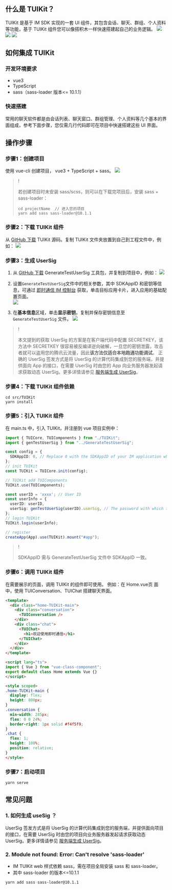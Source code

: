 ## 什么是 TUIKit？

TUIKit 是基于 IM SDK 实现的一套 UI 组件，其包含会话、聊天、群组、个人资料等功能，基于 TUIKit 组件您可以像搭积木一样快速搭建起自己的业务逻辑。
![](https://qcloudimg.tencent-cloud.cn/raw/317953b68d9f8c7da1d2f0d23fde44e4.png)
![](https://qcloudimg.tencent-cloud.cn/raw/7e886b8bcb3b6fca00deeaa2aafa51ec.png)
![](https://qcloudimg.tencent-cloud.cn/raw/c21986cbfbd54bda35bc13f686defaec.png)

## 如何集成 TUIKit

### 开发环境要求

- vue3
- TypeScript
- sass（sass-loader 版本<= 10.1.1）

### 快速搭建

常用的聊天软件都是由会话列表、聊天窗口、群组管理、个人资料等几个基本的界面组成，参考下面步骤，您仅需几行代码即可在项目中快速搭建这些 UI 界面。

## 操作步骤
### 步骤1：创建项目
使用 vue-cli 创建项目， vue3 + TypeScript + sass。
![](https://qcloudimg.tencent-cloud.cn/raw/35c1e030c96e5cea376ee1570291eff1.png)

>!
> 
> 若创建项目时未安装 sass/scss，则可以在下载完项目后，安装 sass + sass-loader：
> 
> ```shell
> cd projectName  // 进入您的项目
> yarn add sass sass-loader@10.1.1
> ```

### 步骤2：下载 TUIKit 组件
从 [GitHub 下载](https://github.com/TencentCloud/TIMSDK/tree/master/Web) TUIKit 源码。复制 TUIKit 文件夹放置到自己到工程文件中，例如：
![](https://qcloudimg.tencent-cloud.cn/raw/439be8d9fa36d879a8e8f29218bf7702.png)

### 步骤3：生成 UserSig

1. 从 [GitHub 下载](https://github.com/TencentCloud/TIMSDK/tree/master/Web/Demo) GenerateTestUserSig 工具包，并复制到项目中，例如：
![](https://qcloudimg.tencent-cloud.cn/raw/0ff01d6c199f0735ec1788ab79a10026.png)

2. 设置`GenerateTestUserSig`文件中的相关参数，其中 SDKAppID 和密钥等信息，可通过 [即时通信 IM 控制台](https://console.cloud.tencent.com/im) 获取，单击目标应用卡片，进入应用的基础配置页面。  
  [![](https://qcloudimg.tencent-cloud.cn/raw/e435332cda8d9ec7fea21bd95f7a0cba.png)](https://camo.githubusercontent.com/20575292024f27b76db87d6688e57f16d38b579b249054466668b596975dd30e/68747470733a2f2f71636c6f7564696d672e74656e63656e742d636c6f75642e636e2f7261772f65343335333332636461386439656337666561323162643935663761306362612e706e67)
  
3. 在**基本信息**区域，单击**显示密钥**，复制并保存密钥信息至 `GenerateTestUserSig` 文件。 
  [![](https://main.qcloudimg.com/raw/e7f6270bcbc68c51595371bd48c40af7.png)](https://camo.githubusercontent.com/d3e2ecc55db7a3c14ba0ba84c7cb92e18618028006c6f7fa304ba5ef01f0b6be/68747470733a2f2f6d61696e2e71636c6f7564696d672e636f6d2f7261772f65376636323730626362633638633531353935333731626434386334306166372e706e67)
  

>!
> 
> 本文提到的获取 UserSig 的方案是在客户端代码中配置 SECRETKEY，该方法中 SECRETKEY 很容易被反编译逆向破解，一旦您的密钥泄露，攻击者就可以盗用您的腾讯云流量，因此**该方法仅适合本地跑通功能调试**。 正确的 UserSig 签发方式是将 UserSig 的计算代码集成到您的服务端，并提供面向 App 的接口，在需要 UserSig 时由您的 App 向业务服务器发起请求获取动态 UserSig。更多详情请参见 [服务端生成 UserSig](https://cloud.tencent.com/document/product/269/32688#GeneratingdynamicUserSig)。

### 步骤4：下载 TUIKit 组件依赖
```shell
cd src/TUIKit
yarn install
```

### 步骤5：引入 TUIKit 组件
在 main.ts 中，引入 TUIKit，并注册到 vue 项目实例中：
```typescript
import { TUICore, TUIComponents } from "./TUIKit";
import { genTestUserSig } from "../GenerateTestUserSig";

const config = {
  SDKAppID: 0, // Replace 0 with the SDKAppID of your IM application when connecting. Value type: Number
};
// init TUIKit
const TUIKit = TUICore.init(config);

// TUIKit add TUIComponents
TUIKit.use(TUIComponents);

const userID = 'xxxx'; // User ID
const userInfo = {
  userID: userID,
  userSig: genTestUserSig(userID).userSig, // The password with which the user logs in to IM. It is the ciphertext generated by encrypting information such as userID.For the detailed generation method, see Generating UserSig
};
// login TUIKit
TUIKit.login(userInfo);

// register
createApp(App).use(TUIKit).mount("#app");
```

>!
> 
> SDKAppID 需与 GenerateTestUserSig 文件中 SDKAppID 一致。

### 步骤6：调用 TUIKit 组件
在需要展示的页面，调用 TUIKit 的组件即可使用。
例如：在 Home.vue页 面中，使用 TUIConversation、TUIChat 搭建聊天界面。

```html
<template>
  <div class="home-TUIKit-main">
    <div class="conversation">
      <TUIConversation />
    </div>
    <div class="chat">
      <TUIChat>
        <h1>欢迎使用即时通信</h1>
      </TUIChat>
    </div>
  </div>
</template>

<script lang="ts">
import { Vue } from "vue-class-component";
export default class Home extends Vue {}
</script>

<style scoped>
.home-TUIKit-main {
  display: flex;
  height: 800px;
}
.conversation {
  min-width: 285px;
  flex: 0 0 24%;
  border-right: 1px solid #f4f5f9;
}
.chat {
  flex: 1;
  height: 100%;
  position: relative;
}
</style>
```

### 步骤7：启动项目
```shell
yarn serve
```

## 常见问题

### 1. 如何生成 useSig ？

UserSig 签发方式是将 UserSig 的计算代码集成到您的服务端，并提供面向项目的接口，在需要 UserSig 时由您的项目向业务服务器发起请求获取动态 UserSig。更多详情请参见 [服务端生成 UserSig](https://cloud.tencent.com/document/product/269/32688#GeneratingdynamicUserSig)。

### 2. Module not found: Error: Can't resolve 'sass-loader'

- IM TUIKit web 样式依赖 sass，需在项目全局安装 sass 和 sass-loader。
- 其中 sass-loader 的版本<=10.1.1
```shell
yarn add sass sass-loader@10.1.1
```
